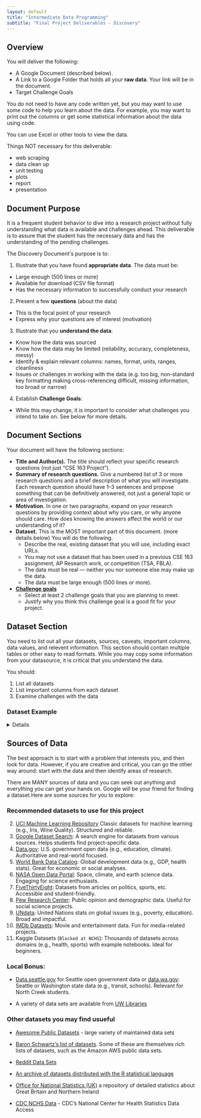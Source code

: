 ```yaml
---
layout: default
title: "Intermediate Data Programming"
subtitle: "Final Project Deliverables - Discovery"
---
```


## Overview

You will deliver the following:  
* A Google Document (described below).
* A Link to a Google Folder that holds all your **raw data**. Your link will be in the document.  
* Target Challenge Goals

You do not need to have any code written yet, but you may want to use some code to help you learn about the data. For example, you may want to print out the columns or get some statistical information about the data using code.  

You can use Excel or other tools to view the data.  

Things NOT necessary for this deliverable:  

* web scraping  
* data clean up  
* unit testing  
* plots  
* report  
* presentation  

## Document Purpose 
It is a frequent student behavior to dive into a research project without fully understanding what data is available and challenges ahead. This deliverable is to assure that the student has the necessary data and has the understanding of the pending challenges.  

The Discovery Document's purpose is to:  
1. Illustrate that you have found **appropriate data**. The data must be:
 * Large enough (500 lines or more)  
 * Available for download (CSV file format)   
 * Has the necessary information to successfully conduct your research  
2. Present a few **questions** (about the data)  
 * This is the focal point of your research  
 * Express why your questions are of interest (motivation)  
3. Illustrate that you **understand the data**:  
 * Know how the data was sourced
 * Know how the data may be limited (reliability, accuracy, completeness, messy)  
 * Identify & explain relevant columns: names, format, units, ranges, cleanliness  
 * Issues or challenges in working with the data (e.g. too big, non-standard key formatting making cross-referencing difficult, missing information, too broad or narrow)  
4. Establish **Challenge Goals**:  
 * While this may change, it is important to consider what challenges you intend to take on. See below for more details.  


## Document Sections
Your document will have the following sections:  

* **Title and Author(s).** The title should reflect your specific research questions (not just “CSE 163 Project”).  
* **Summary of research questions.** Give a numbered list of 3 or more research questions and a brief description of what you will investigate. Each research question should have 1–3 sentences and propose something that can be definitively answered, not just a general topic or area of investigation.  
* **Motivation.** In one or two paragraphs, expand on your research questions by providing context about why you care, or why anyone should care. How does knowing the answers affect the world or our understanding of it?  
* **Dataset.** This is the MOST important part of this document. (more details below) You will do the following. 
  * Describe the real, existing dataset that you will use, including exact URLs.  
  * You may not use a dataset that has been used in a previous CSE 163 assignment, AP Research work, or competition (TSA, FBLA).  
  * The data must be real — neither you nor someone else may make up the data.  
  * The data must be large enough (500 lines or more).  
* **[Challenge goals](challenges.md)** 
  * Select at least 2 challenge goals that you are planning to meet.  
  * Justify why you think this challenge goal is a good fit for your project.  

## Dataset Section

You need to list out all your datasets, sources, caveats, important columns, data values, and relevent information. This section should contain multiple tables or other easy to read formats. While you may copy some information from your datasource, it is critical that you understand the data.

You should:  

1. List all datasets  
2. List important columns from each dataset  
3. Examine challenges with the data  

### Dataset Example 

<details markdown="1"><br>

`Here is an short example. Your dataset documentation is likely to be longer!`

**Datasets Summary:**

All the data can be found on this [Fake link to Google Folder](https://support.google.com/drive/answer/7166529?hl=en).  

This shows that we are using only three datasets.

|DataSet|Source|Size|Notes|
|-------|------|----|-----|
|Report_Card_Graduation_2018-19.csv| Your link must be a deep link that goes to the data like this:<br> [catalog.data.gov](https://catalog.data.gov/dataset/report-card-graduation-2018-19/resource/7ecfc182-8237-4c5f-a2d1-14377a249e4e)| 81,267 |Graduation information for washington state.|
|teachers_2014.csv|<a href="https://data.gov">data.gov</a>|48x10|Contains full-time teacher pay and benefits by school district|
|geo_wa_counties.json|[Natural Earth](https://www.naturalearthdata.com/downloads/50m-cultural-vectors/)|NA|Contains geometry data for the counties in Washington state|

**Graduation_2018.csv**  
This dataset contains graduation rates of high school students in the year 2018 only. The rates are by race and school district.

|Column|Description|
|------|-----------|
|DistrictName|string: The name of the school district|
|County|string: A list of county names that the school district is in. A district may span multiple counties|
|StudentGroup|string: The race of the students in this row. Races included are [`White`, `Hispanic/ Latino of any race(s)`, `Black/ African American`, `Asian`...]|
|GraduationRate|double: The percent of students of this race that graduated high school in four years.|

**Teachers_2014.csv**

This dataset contains salary & benefits information for full-time teachers by school district in the year 2014.  

|Column|Description|
|------|-----------|
|DNUM|integer: The number for the school district. For example, Northshore is 417.|
|PERV|integer: The number of personal vacation days that a teacher gets per year.|
|BASE|double: The Base salary of a full-time teacher.|
|HRPAY|double: The additional pay given to a teacher beyond their base salary for simply being a teacher.|
|SPST|double: The average additional pay (stipend) given to a teacher for coaching a sport.|
|APST|double: The additional pay (stipend) given to an AP Teacher.|

**Data Challenges**  
The datasets come from different years because we could not get accurate data for both sets during the same year. If we correlate the data across different years, we are not representing the true data. We need to highlight this!  

While the teacher pay dataset is extensive, there is no single column that gives a simple summary how much an "average" teacher makes. This is because we don't know how many teachers receive certain types of stipends.   

It would be valuable to track the changes of graduation rates over time as related to the changes of salary over time. I will be doing some extra work to find more datasets to allow graphing over time.  

The School Districts don't map easily across datasets. One dataset uses a number while the other uses a string. I may need to manually create a mapping dataset that allows me to join the two together.  

It would be good to geospatially plot graduation rates, but the geometry data that I've found so far is only by county while the school districts can span many counties. I may have to manually pick, or randomly guess, which county a school district mostly represents. Or, perhaps I can locate geometry for the school districts themselves. 

</details>

## Sources of Data
The best approach is to start with a problem that interests you, and then look for data. However, if you are creative and critical, you can go the other way around: start with the data and then identify areas of research.    

There are MANY sources of data and you can seek out anything and everything you can get your hands on. Google will be your friend for finding a dataset.Here are some sources for you to explore:  

### Recommended datasets to use for this project

2. [UCI Machine Learning Repository](http://archive.ics.uci.edu/ml/) Classic datasets for machine learning (e.g., Iris, Wine Quality). Structured and reliable.
3. [Google Dataset Search](https://datasetsearch.research.google.com/): A search engine for datasets from various sources. Helps students find project-specific data.
4. [Data.gov](https://data.gov/): U.S. government open data (e.g., education, climate). Authoritative and real-world focused.
5. [World Bank Data Catalog](http://data.worldbank.org/data-catalog): Global development data (e.g., GDP, health stats). Great for economic or social analyses.
6. [NASA Open Data Portal](https://data.nasa.gov/browse): Space, climate, and earth science data. Engaging for science enthusiasts.
7. [FiveThirtyEight](https://data.fivethirtyeight.com/): Datasets from articles on politics, sports, etc. Accessible and student-friendly.
8. [Pew Research Center](https://www.pewresearch.org/datasets/): Public opinion and demographic data. Useful for social science projects.
9. [UNdata](https://data.un.org/datamartinfo.aspx): United Nations stats on global issues (e.g., poverty, education). Broad and impactful.
10. [IMDb Datasets](https://developer.imdb.com/non-commercial-datasets/): Movie and entertainment data. Fun for media-related projects.
1. Kaggle Datasets (`Blocked at NCHS`): Thousands of datasets across domains (e.g., health, sports) with example notebooks. Ideal for beginners.

### Local Bonus:

* [Data.seattle.gov](https://data.seattle.gov) for Seattle open government data or [data.wa.gov](https://data.wa.gov): Seattle or Washington state data (e.g., transit, schools). Relevant for North Creek students.

* A variety of data sets are available from [UW Libraries](http://guides.lib.washington.edu/content.php?pid=135867&sid=1165959)  

### Other datasets you may find usueful

* [Awesome Public Datasets](https://github.com/awesomedata/awesome-public-datasets) - large variety of maintained data sets  

* [Baron Schwartz’s list of datasets](http://www.mysqlperformanceblog.com/2011/02/01/sample-datasets-for-benchmarking-and-testing/). Some of these are themselves rich lists of datasets, such as the Amazon AWS public data sets.  

* [Reddit Data Sets](https://www.reddit.com/r/datasets/)  

* [An archive of datasets distributed with the R statistical language](https://vincentarelbundock.github.io/Rdatasets/)

* [Office for National Statistics (UK)](http://www.statistics.gov.uk/default.asp) a repository of detailed statistics about Great Britain and Northern Ireland  

* [CDC NCHS Data](https://data.cdc.gov/) - CDC’s National Center for Health Statistics Data Access  

